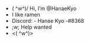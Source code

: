 -  ( ^w^)/ Hi, I’m @HanaeKyo
- I like ramen
- Discord: - Hanae Kyo -#8368
- ;w; Help wanted 
- <( ^w^)>

<!---
HanaeKyo/HanaeKyo is a ✨ special ✨ repository because its `README.md` (this file) appears on your GitHub profile.
You can click the Preview link to take a look at your changes.
--->
